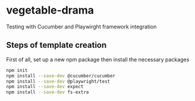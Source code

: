 # vegetable-drama
Testing with Cucumber and Playwirght framework integration

## Steps of template creation
First of all, set up a new npm package then install the necessary packages
```bash
npm init
npm install --save-dev @cucumber/cucumber
npm install --save-dev @playwright/test
npm install --save-dev expect
npm install --save-dev fs-extra
```
